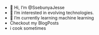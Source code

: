 - 👋 Hi, I’m @SsebunyaJesse
- 👀 I’m interested in evolving technologies.
- 🌱 I’m currently learning machine learning 
- Checkout my BlogPosts
- i cook sometimes

<!---
SsebunyaJesse/SsebunyaJesse is a ✨ special ✨ repository because its `README.md` (this file) appears on your GitHub profile.
You can click the Preview link to take a look at your changes.
--->
